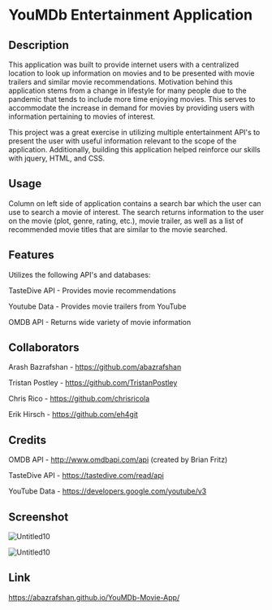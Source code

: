 # YouMDb Entertainment Application

## Description
This application was built to provide internet users with a centralized location to look up information on movies and to be presented with movie trailers and similar movie recommendations. Motivation behind this application stems from a change in lifestyle for many people due to the pandemic that tends to include more time enjoying movies. This serves to accommodate the increase in demand for movies by providing users with information pertaining to movies of interest. 

This project was a great exercise in utilizing multiple entertainment API's to present the user with useful information relevant to the scope of the application. Additionally, building this application helped reinforce our skills with jquery, HTML, and CSS. 

## Usage
Column on left side of application contains a search bar which the user can use to search a movie of interest. The search returns information to the user on the movie (plot, genre, rating, etc.), movie trailer, as well as a list of recommended movie titles that are similar to the movie searched. 

## Features
Utilizes the following API's and databases:

TasteDive API - Provides movie recommendations 

Youtube Data - Provides movie trailers from YouTube

OMDB API - Returns wide variety of movie information

## Collaborators
Arash Bazrafshan - https://github.com/abazrafshan

Tristan Postley - https://github.com/TristanPostley

Chris Rico - https://github.com/chrisricola

Erik Hirsch - https://github.com/eh4git

## Credits
OMDB API - http://www.omdbapi.com/api (created by Brian Fritz)

TasteDive API - https://tastedive.com/read/api 

YouTube Data - https://developers.google.com/youtube/v3

## Screenshot

![Untitled10](https://user-images.githubusercontent.com/63271368/81484293-46dd1680-91f9-11ea-9f81-9f32cefb3939.png)

![Untitled10](https://user-images.githubusercontent.com/63271368/81484321-7a1fa580-91f9-11ea-85f2-f0d86d2ffd47.png)

## Link
https://abazrafshan.github.io/YouMDb-Movie-App/


